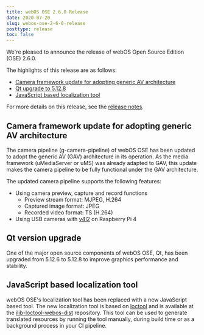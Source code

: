 ```yaml
---
title: webOS OSE 2.6.0 Release
date: 2020-07-20
slug: webos-ose-2-6-0-release
posttype: release
toc: false
---
```


We're pleased to announce the release of webOS Open Source Edition (OSE) 2.6.0.

The highlights of this release are as follows:

  - [Camera framework update for adopting generic AV architecture](#camera-framework-update-for-adopting-generic-av-architecture)
  - [Qt upgrade to 5.12.8](#qt-version-upgrade)
  - [JavaScript based localization tool](#javascript-based-localization-tool)

For more details on this release, see the [release notes](/about/release-notes/webos-ose-2-6-0-release-notes).

## Camera framework update for adopting generic AV architecture

The camera pipeline (g-camera-pipeline) of webOS OSE has been updated to adopt the generic AV (GAV) architecture in its operation. As the media framework (uMediaServer or uMS) was already adapted to GAV, this update makes the camera pipeline to be fully functional under the GAV architecture.

The updated camera pipeline supports the following features:

  - Using camera preview, capture and record functions
    - Preview stream format: MJPEG, H.264
    - Captured image format: JPEG
    - Recorded video format: TS (H.264)
  - Using USB cameras with [v4l2](https://www.kernel.org/doc/html/v4.10/media/kapi/v4l2-core.html) on Raspberry Pi 4

## Qt version upgrade

One of the major open source components of webOS OSE, Qt, has been upgraded from 5.12.6 to 5.12.8 to improve graphics performance and stability.

## JavaScript based localization tool

webOS OSE's localization tool has been replaced with a new JavaScript based tool. The new localization tool is based on [loctool](https://github.com/iLib-js/loctool/blob/development/README.md) and is available at the [ilib-loctool-webos-dist](https://github.com/iLib-js/ilib-loctool-webos-dist) repository. This tool can be used to generate translated resources by running the tool manually, during build time or as a background process in your CI pipeline.
